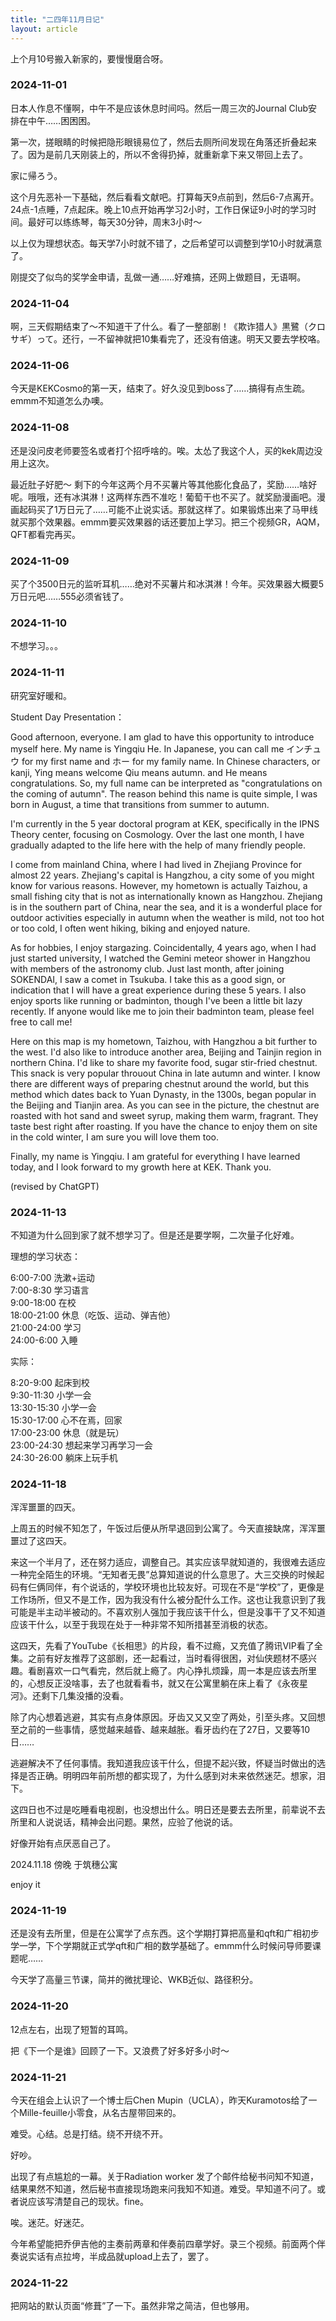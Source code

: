 ```yaml
---
title: "二四年11月日记"
layout: article
---
```


上个月10号搬入新家的，要慢慢磨合呀。

### 2024-11-01

日本人作息不懂啊，中午不是应该休息时间吗。然后一周三次的Journal Club安排在中午……困困困。

第一次，搓眼睛的时候把隐形眼镜易位了，然后去厕所间发现在角落还折叠起来了。因为是前几天刚装上的，所以不舍得扔掉，就重新拿下来又带回上去了。

家に帰ろう。

这个月先恶补一下基础，然后看看文献吧。打算每天9点前到，然后6-7点离开。24点-1点睡，7点起床。晚上10点开始再学习2小时，工作日保证9小时的学习时间。最好可以练练琴，每天30分钟，周末3小时～

以上仅为理想状态。每天学7小时就不错了，之后希望可以调整到学10小时就满意了。


刚提交了似鸟的奖学金申请，乱做一通……好难搞，还网上做题目，无语啊。

### 2024-11-04

啊，三天假期结束了～不知道干了什么。看了一整部剧！《欺诈猎人》黒鷺（クロサギ）って。还行，一不留神就把10集看完了，还没有倍速。明天又要去学校咯。

### 2024-11-06

今天是KEKCosmo的第一天，结束了。好久没见到boss了……搞得有点生疏。emmm不知道怎么办噢。

### 2024-11-08

还是没问皮老师要签名或者打个招呼啥的。唉。太怂了我这个人，买的kek周边没用上这次。

最近肚子好肥～ 剩下的今年这两个月不买薯片等其他膨化食品了，奖励……啥好呢。哦哦，还有冰淇淋！这两样东西不准吃！葡萄干也不买了。就奖励漫画吧。漫画起码买了1万日元了……可能不止说实话。那就这样了。如果锻炼出来了马甲线就买那个效果器。emmm要买效果器的话还要加上学习。把三个视频GR，AQM，QFT都看完再买。

### 2024-11-09

买了个3500日元的监听耳机……绝对不买薯片和冰淇淋！今年。买效果器大概要5万日元吧……555必须省钱了。

### 2024-11-10

不想学习。。。

### 2024-11-11

研究室好暖和。

Student Day Presentation：

Good afternoon, everyone. I am glad to have this opportunity to introduce myself here. My name is Yingqiu He. In Japanese, you can call me インチュウ for my first name and ホー for my family name. In Chinese characters, or kanji, Ying means welcome  Qiu means autumn. and He means congratulations. So, my  full name can be interpreted as "congratulations on the coming of autumn". The reason behind this name is quite simple, I was born in August, a time that transitions from summer to autumn. 

I'm currently in the 5 year doctoral program at KEK, specifically in the IPNS Theory center, focusing on Cosmology. Over the last one month, I have gradually adapted to the life here with the help of many friendly people. 

I come from mainland China, where I had lived in Zhejiang Province for almost 22 years. Zhejiang's capital is Hangzhou, a city some of you might know for various reasons. However, my hometown is actually Taizhou, a small fishing city that is not as internationally known as Hangzhou. Zhejiang is in the southern part of China, near the sea, and it is a wonderful place for outdoor activities especially in autumn when the weather is mild, not too hot or too cold, I often went hiking, biking and enjoyed nature. 

As for hobbies, I enjoy stargazing. Coincidentally, 4 years ago, when I had just started university, I watched the Gemini meteor shower in Hangzhou with members of the astronomy club. Just last month, after joining SOKENDAI, I saw a comet in Tsukuba. I take this as a good sign, or indication that I will have a great experience during these 5 years. I also enjoy sports like running or badminton, though I've been a little bit lazy recently. If anyone would like me to join their badminton team, please feel free to call me!

Here on this map is my hometown, Taizhou, with Hangzhou a bit further to the west. I'd also like to introduce another area, Beijing and Tainjin region in northern China. I'd like to share my favorite food, sugar stir-fried chestnut. This snack is very popular throuout China in late autumn and winter. I know there are different ways of preparing chestnut around the world, but this method which dates back to Yuan Dynasty, in the 1300s, began popular in the Beijing and Tianjin area. As you can see in the picture, the chestnut are roasted with hot sand and sweet syrup, making them warm, fragrant. They taste best right after roasting. If you have the chance to enjoy them on site in the cold winter, I am sure you will love them too.

Finally, my name is Yingqiu. I am grateful for everything I have learned today, and I look forward to my growth here at KEK. Thank you.

(revised by ChatGPT)

### 2024-11-13

不知道为什么回到家了就不想学习了。但是还是要学啊，二次量子化好难。

理想的学习状态：

6:00-7:00 洗漱+运动 <br>
7:00-8:30 学习语言<br>
9:00-18:00 在校<br>
18:00-21:00 休息（吃饭、运动、弹吉他）<br>
21:00-24:00 学习 <br>
24:00-6:00 入睡

实际：

8:20-9:00 起床到校<br>
9:30-11:30 小学一会<br>
13:30-15:30 小学一会<br>
15:30-17:00 心不在焉，回家<br>
17:00-23:00 休息（就是玩）<br>
23:00-24:30 想起来学习再学习一会<br>
24:30-26:00 躺床上玩手机


### 2024-11-18

浑浑噩噩的四天。

上周五的时候不知怎了，午饭过后便从所早退回到公寓了。今天直接缺席，浑浑噩噩过了这四天。

来这一个半月了，还在努力适应，调整自己。其实应该早就知道的，我很难去适应一种完全陌生的环境。“无知者无畏”总算知道说的什么意思了。大三交换的时候起码有仨俩同伴，有个说话的，学校环境也比较友好。可现在不是“学校”了，更像是工作场所，但又不是工作，因为我没有什么被分配什么工作。这也让我意识到了我可能是半主动半被动的。不喜欢别人强加于我应该干什么，但是没事干了又不知道应该干什么，以至于我现在处于一种非常不知所措甚至消极的状态。

这四天，先看了YouTube《长相思》的片段，看不过瘾，又充值了腾讯VIP看了全集。之前有好友推荐了这部剧，还一起看过，当时看得很困，对仙侠题材不感兴趣。看剧喜欢一口气看完，然后就上瘾了。内心挣扎烦躁，周一本是应该去所里的，心想反正没啥事，去了也就看看书，就又在公寓里躺在床上看了《永夜星河》。还剩下几集没播的没看。

除了内心想着逃避，其实有点身体原因。牙齿又又又空了两处，引至头疼。又回想至之前的一些事情，感觉越来越昏、越来越胀。看牙齿约在了27日，又要等10日……

逃避解决不了任何事情。我知道我应该干什么，但提不起兴致，怀疑当时做出的选择是否正确。明明四年前所想的都实现了，为什么感到对未来依然迷茫。想家，泪下。

这四日也不过是吃睡看电视剧，也没想出什么。明日还是要去去所里，前辈说不去所里和人说说话，精神会出问题。果然，应验了他说的话。

好像开始有点厌恶自己了。

2024.11.18  傍晚 于筑穗公寓


enjoy it

### 2024-11-19

还是没有去所里，但是在公寓学了点东西。这个学期打算把高量和qft和广相初步学一学，下个学期就正式学qft和广相的数学基础了。emmm什么时候问导师要课题呢……

今天学了高量三节课，简并的微扰理论、WKB近似、路径积分。

### 2024-11-20

12点左右，出现了短暂的耳鸣。

把《下一个是谁》回顾了一下。又浪费了好多好多小时～

### 2024-11-21

今天在组会上认识了一个博士后Chen Mupin（UCLA），昨天Kuramotos给了一个Mille-feuille小零食，从名古屋带回来的。

难受。心结。总是打结。绕不开绕不开。

好吵。

出现了有点尴尬的一幕。关于Radiation worker 发了个邮件给秘书问知不知道，结果果然不知道，然后秘书直接现场跑来问我知不知道。难受。早知道不问了。或者说应该写清楚自己的现状。fine。

唉。迷茫。好迷茫。

今年希望能把乔伊吉他的主奏前两章和伴奏前四章学好。录三个视频。前面两个伴奏说实话有点拉垮，半成品就upload上去了，罢了。

### 2024-11-22

把网站的默认页面“修葺”了一下。虽然非常之简洁，但也够用。